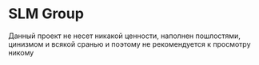 # SLM Group
Данный проект не несет никакой ценности, наполнен пошлостями, цинизмом и всякой сранью и поэтому не рекомендуется к просмотру никому
